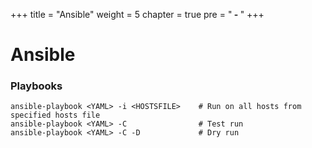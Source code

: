 +++
title = "Ansible"
weight = 5
chapter = true
pre = "<b> - </b>"
+++

# Ansible

### Playbooks

```
ansible-playbook <YAML> -i <HOSTSFILE>    # Run on all hosts from specified hosts file
ansible-playbook <YAML> -C                # Test run
ansible-playbook <YAML> -C -D             # Dry run
```
